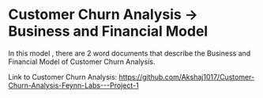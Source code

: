# Customer Churn Analysis -> Business and Financial Model
In this model , there are 2 word documents that describe the Business and Financial Model of Customer Churn Analysis.

Link to Customer Churn Analysis:
https://github.com/Akshaj1017/Customer-Churn-Analysis-Feynn-Labs---Project-1
